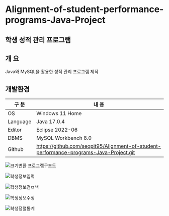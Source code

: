 # Alignment-of-student-performance-programs-Java-Project

## 학생 성적 관리 프로그램

## 개 요

Java와 MySQL을 활용한 성적 관리 프로그램 제작

## 개발환경

| 구 분 | 내 용 |
| --- | --- |
| OS | Windows 11 Home |
| Language | Java 17.0.4 |
| Editor | Eclipse 2022-06 |
| DBMS | MySQL Workbench 8.0 |
| Github | https://github.com/seopit95/Alignment-of-student-performance-programs-Java-Project.git |



![크기변환 프로그램구조도](https://user-images.githubusercontent.com/115531849/195787441-5c5fc253-52f4-47c2-95ad-b49a9de70243.png)

![학생정보입력](https://user-images.githubusercontent.com/115531849/195783784-57c7b0ea-1e44-4d5b-ba57-c14faf028ad5.png)

![학생정보검ㅁ색](https://user-images.githubusercontent.com/115531849/195783808-0dc345dd-480f-4973-be77-5bf09a78ca08.png)

![학생정보수정](https://user-images.githubusercontent.com/115531849/195783833-e37ba5c4-f09b-4ae1-9fd3-06209fb24627.png)

![학생정렬통계](https://user-images.githubusercontent.com/115531849/195783874-7d2350ae-fb22-4bd3-b0ed-d5a5c76fb3fb.png)

